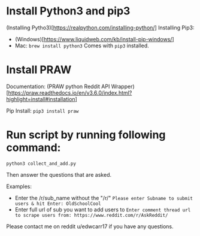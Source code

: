 # Install Python3 and pip3

(Installing Pytho3)[https://realpython.com/installing-python/]
Installing Pip3:
- (Windows)[https://www.liquidweb.com/kb/install-pip-windows/]
- Mac: `brew install python3` Comes with `pip3` installed.

# Install PRAW

Documentation: (PRAW python Reddit API Wrapper)[https://praw.readthedocs.io/en/v3.6.0/index.html?highlight=install#installation]

Pip Install: `pip3 install praw`

# Run script by running following command:

`python3 collect_and_add.py`

Then answer the questions that are asked.

Examples:
- Enter the /r/sub_name without the "/r/"
`Please enter Subname to submit users & hit Enter: OldSchoolCool`
- Enter full url of sub you want to add users to
`Enter comment thread url to scrape users from: https://www.reddit.com/r/AskReddit/`

Please contact me on reddit u/edwcarr17 if you have any questions.
